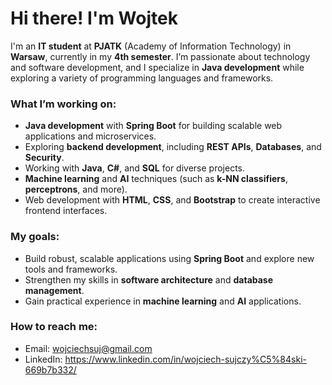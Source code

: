 # Hi there! I'm Wojtek 

I'm an **IT student** at **PJATK** (Academy of Information Technology) in **Warsaw**, currently in my **4th semester**. I’m passionate about technology and software development, and I specialize in **Java development** while exploring a variety of programming languages and frameworks. 

### What I’m working on:
- **Java development** with **Spring Boot** for building scalable web applications and microservices.
- Exploring **backend development**, including **REST APIs**, **Databases**, and **Security**.
- Working with **Java**, **C#**, and **SQL** for diverse projects.
- **Machine learning** and **AI** techniques (such as **k-NN classifiers**, **perceptrons**, and more).
- Web development with **HTML**, **CSS**, and **Bootstrap** to create interactive frontend interfaces.

###  My goals:
- Build robust, scalable applications using **Spring Boot** and explore new tools and frameworks.
- Strengthen my skills in **software architecture** and **database management**.
- Gain practical experience in **machine learning** and **AI** applications.

### How to reach me:
- Email: wojciechsuj@gmail.com
- LinkedIn: https://www.linkedin.com/in/wojciech-sujczy%C5%84ski-669b7b332/

